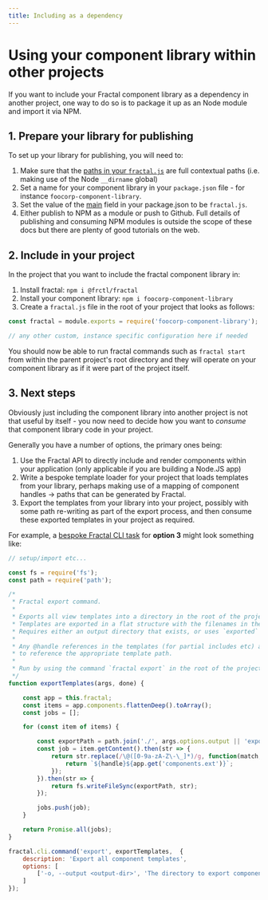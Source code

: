 ```yaml
---
title: Including as a dependency
---
```


# Using your component library within other projects

If you want to include your Fractal component library as a dependency in another project, one way to do so is to package it up as an Node module and import it via NPM.

## 1. Prepare your library for publishing

To set up your library for publishing, you will need to:

1. Make sure that the [paths in your `fractal.js`](../project-settings.html) are full contextual paths (i.e. making use of the Node `__dirname` global)
2. Set a name for your component library in your `package.json` file - for instance `foocorp-component-library`.
2. Set the value of the [main](https://docs.npmjs.com/files/package.json#main) field in your package.json to be `fractal.js`.
3. Either publish to NPM as a module or push to Github. Full details of publishing and consuming NPM modules is outside the scope of these docs but there are plenty of good tutorials on the web.

## 2. Include in your project

In the project that you want to include the fractal component library in:

1. Install fractal: `npm i @frctl/fractal`
2. Install your component library: `npm i foocorp-component-library`
3. Create a `fractal.js` file in the root of your project that looks as follows:

```js
const fractal = module.exports = require('foocorp-component-library');

// any other custom, instance specific configuration here if needed
```

You should now be able to run fractal commands such as `fractal start` from within the parent project's root directory and they will operate on your component library as if it were part of the project itself.

## 3. Next steps

Obviously just including the component library into another project is not that useful by itself - you now need to decide how you want to _consume_ that component library code in your project.

Generally you have a number of options, the primary ones being:

1. Use the Fractal API to directly include and render components within your application (only applicable if you are building a Node.JS app)
2. Write a bespoke template loader for your project that loads templates from your library, perhaps making use of a mapping of component handles -> paths that can be generated by Fractal.
3. Export the templates from your library into your project, possibly with some path re-writing as part of the export process, and then consume these exported templates in your project as required.

For example, a [bespoke Fractal CLI task](../cli/custom-commands.html) for **option 3** might look something like:

```js
// setup/import etc...

const fs = require('fs');
const path = require('path');

/*
 * Fractal export command.
 *
 * Exports all view templates into a directory in the root of the project.
 * Templates are exported in a flat structure with the filenames in the format of {handle}.{ext}
 * Requires either an output directory that exists, or uses `exported` if it exists
 *
 * Any @handle references in the templates (for partial includes etc) are re-written
 * to reference the appropriate template path.
 *
 * Run by using the command `fractal export` in the root of the project directory.
 */
function exportTemplates(args, done) {

    const app = this.fractal;
    const items = app.components.flattenDeep().toArray();
    const jobs = [];

    for (const item of items) {

        const exportPath = path.join('./', args.options.output || 'exported', `${item.alias || item.handle}${app.get('components.ext')}`);
        const job = item.getContent().then(str => {
            return str.replace(/\@([0-9a-zA-Z\-\_]*)/g, function(match, handle){
                return `${handle}${app.get('components.ext')}`;
            });
        }).then(str => {
            return fs.writeFileSync(exportPath, str);
        });

        jobs.push(job);
    }

    return Promise.all(jobs);
}

fractal.cli.command('export', exportTemplates,  {
    description: 'Export all component templates',
    options: [
        ['-o, --output <output-dir>', 'The directory to export components into, relative to the CWD.'],
    ]
});

```

